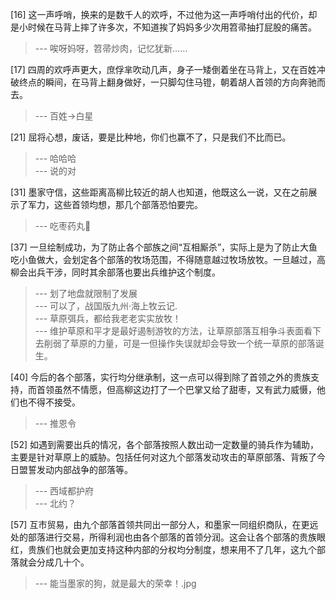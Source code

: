 
[16] 这一声呼哨，换来的是数千人的欢呼，不过他为这一声呼哨付出的代价，却是小时候在马背上摔了许多次，不知道挨了妈妈多少次用笤帚抽打屁股的痛苦。
>--- 唉呀妈呀，笤帚炒肉，记忆犹新……<br>

[17] 四周的欢呼声更大，庶俘芈吹动几声，身子一矮倒着坐在马背上，又在百姓冲破终点的瞬间，在马背上翻身做好，一只脚勾住马镫，朝着胡人首领的方向奔驰而去。
>--- 百姓→白星<br>

[21] 屈将心想，废话，要是比种地，你们也赢不了，只是我们不比而已。
>--- 哈哈哈<br>
>--- 说的对<br>

[31] 墨家守信，这些距离高柳比较近的胡人也知道，他既这么一说，又在之前展示了军力，这些首领均想，那几个部落恐怕要完。
>--- 吃枣药丸💊<br>

[37] 一旦绘制成功，为了防止各个部族之间“互相厮杀”，实际上是为了防止大鱼吃小鱼做大，会划定各个部落的牧场范围，不得随意越过牧场放牧。一旦越过，高柳会出兵干涉，同时其余部落也要出兵维护这个制度。
>--- 划了地盘就限制了发展<br>
>--- 可以了，战国版九州·海上牧云记.<br>
>--- 草原弭兵，都给我老老实实放牧！<br>
>--- 维护草原和平才是最好遏制游牧的方法，让草原部落互相争斗表面看下去削弱了草原的力量，可是一但操作失误就却会导致一个统一草原的部落诞生。<br>

[40] 今后的各个部落，实行均分继承制，这一点可以得到除了首领之外的贵族支持，而首领虽然不情愿，但高柳这边打了一个巴掌又给了甜枣，又有武力威慑，他们也不得不接受。
>--- 推恩令<br>

[52] 如遇到需要出兵的情况，各个部落按照人数出动一定数量的骑兵作为辅助，主要是针对草原上的威胁。包括任何对这九个部落发动攻击的草原部落、背叛了今日盟誓发动内部战争的部落等。
>--- 西域都护府<br>
>--- 北约？<br>

[57] 互市贸易，由九个部落首领共同出一部分人，和墨家一同组织商队，在更远处的部落进行交易，所得利润也由各个部落的首领分润。这会让各个部落的贵族眼红，贵族们也就会更加支持这种内部的分权均分制度，想来用不了几年，这九个部落就会分成几十个。
>--- 能当墨家的狗，就是最大的荣幸！.jpg<br>
